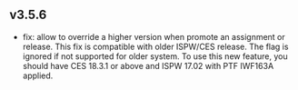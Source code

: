 
## v3.5.6

* fix: allow to override a higher version when promote an assignment or release. This fix is compatible with older ISPW/CES release. The flag is ignored if not supported for older system. To use this new feature, you should have CES 18.3.1 or above and ISPW 17.02 with PTF IWF163A applied. 

